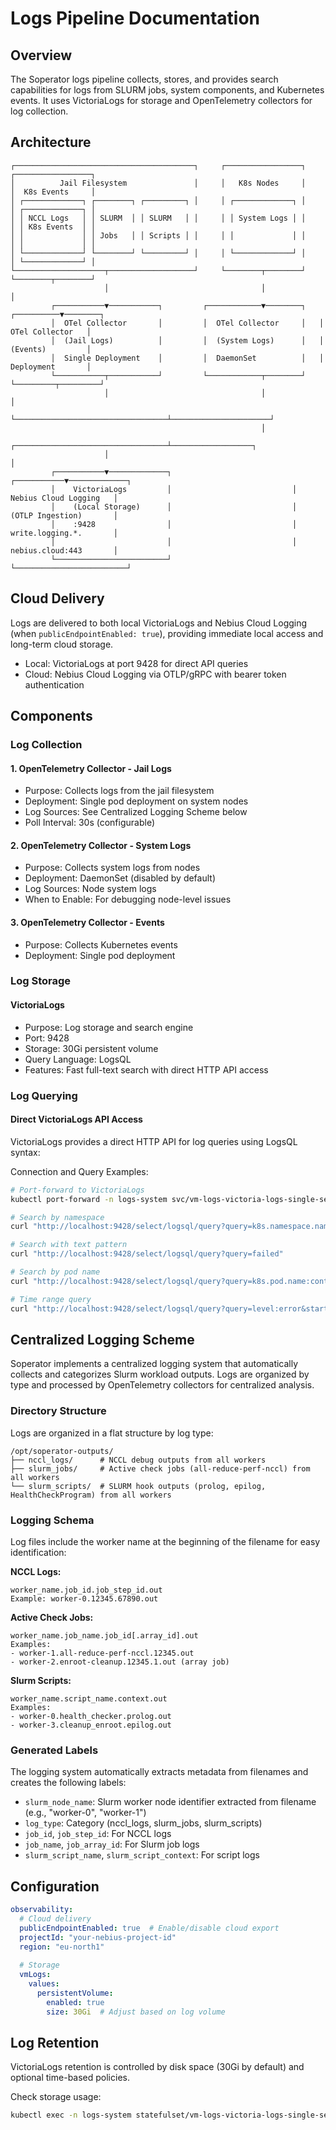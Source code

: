 # Logs Pipeline Documentation

## Overview

The Soperator logs pipeline collects, stores, and provides search capabilities for logs from SLURM jobs, system components, and Kubernetes events. It uses VictoriaLogs for storage and OpenTelemetry collectors for log collection.

## Architecture

```
┌────────────────────────────────────────┐     ┌─────────────────┐     ┌─────────────────┐
│          Jail Filesystem               │     │   K8s Nodes     │     │  K8s Events     │
│ ┌─────────────┐ ┌────────┐ ┌─────────┐ │     │ ┌─────────────┐ │     │ ┌─────────────┐ │
│ │ NCCL Logs   │ │ SLURM  │ │ SLURM   │ │     │ │ System Logs │ │     │ │ K8s Events  │ │
│ │             │ │ Jobs   │ │ Scripts │ │     │ │             │ │     │ │             │ │
│ └─────────────┘ └────────┘ └─────────┘ │     │ └─────────────┘ │     │ └─────────────┘ │
└────────────────────┬───────────────────┘     └────────┬────────┘     └────────┬────────┘
                     │                                  │                       │
         ┌───────────▼───────────┐         ┌────────────▼────────┐   ┌──────────▼────────┐
         │  OTel Collector       │         │  OTel Collector     │   │  OTel Collector   │
         │  (Jail Logs)          │         │  (System Logs)      │   │  (Events)         │
         │  Single Deployment    │         │  DaemonSet          │   │  Deployment       │
         └───────────┬───────────┘         └────────────┬────────┘   └─────────┬─────────┘
                     │                                  │                      │
                     └──────────────────────────────────┴──────────────────────┘
                                                        │
                     ┌──────────────────────────────────┴──────────────────┐
                     │                                                     │
         ┌───────────▼─────────────┐                           ┌───────────▼─────────────┐
         │    VictoriaLogs         │                           │  Nebius Cloud Logging   │
         │    (Local Storage)      │                           │  (OTLP Ingestion)       │
         │    :9428                │                           │  write.logging.*.       │
         │                         │                           │  nebius.cloud:443       │
         └─────────────────────────┘                           └─────────────────────────┘
```

## Cloud Delivery

Logs are delivered to both local VictoriaLogs and Nebius Cloud Logging (when `publicEndpointEnabled: true`), providing immediate local access and long-term cloud storage.

- Local: VictoriaLogs at port 9428 for direct API queries
- Cloud: Nebius Cloud Logging via OTLP/gRPC with bearer token authentication

## Components

### Log Collection

#### 1. OpenTelemetry Collector - Jail Logs
- Purpose: Collects logs from the jail filesystem
- Deployment: Single pod deployment on system nodes
- Log Sources: See Centralized Logging Scheme below
- Poll Interval: 30s (configurable)

#### 2. OpenTelemetry Collector - System Logs
- Purpose: Collects system logs from nodes
- Deployment: DaemonSet (disabled by default)
- Log Sources: Node system logs
- When to Enable: For debugging node-level issues

#### 3. OpenTelemetry Collector - Events
- Purpose: Collects Kubernetes events
- Deployment: Single pod deployment

### Log Storage

#### VictoriaLogs
- Purpose: Log storage and search engine
- Port: 9428
- Storage: 30Gi persistent volume
- Query Language: LogsQL
- Features: Fast full-text search with direct HTTP API access

### Log Querying

#### Direct VictoriaLogs API Access
VictoriaLogs provides a direct HTTP API for log queries using LogsQL syntax:

Connection and Query Examples:
```bash
# Port-forward to VictoriaLogs
kubectl port-forward -n logs-system svc/vm-logs-victoria-logs-single-server 9428:9428

# Search by namespace
curl "http://localhost:9428/select/logsql/query?query=k8s.namespace.name:soperator-system"

# Search with text pattern
curl "http://localhost:9428/select/logsql/query?query=failed"

# Search by pod name
curl "http://localhost:9428/select/logsql/query?query=k8s.pod.name:controller-0"

# Time range query
curl "http://localhost:9428/select/logsql/query?query=level:error&start=2024-01-01T00:00:00Z&end=2026-01-01T01:00:00Z"
```

## Centralized Logging Scheme

Soperator implements a centralized logging system that automatically collects and categorizes Slurm workload outputs. Logs are organized by type and processed by OpenTelemetry collectors for centralized analysis.

### Directory Structure

Logs are organized in a flat structure by log type:

```
/opt/soperator-outputs/
├── nccl_logs/      # NCCL debug outputs from all workers
├── slurm_jobs/     # Active check jobs (all-reduce-perf-nccl) from all workers
└── slurm_scripts/  # SLURM hook outputs (prolog, epilog, HealthCheckProgram) from all workers
```

### Logging Schema

Log files include the worker name at the beginning of the filename for easy identification:

**NCCL Logs:**
```
worker_name.job_id.job_step_id.out
Example: worker-0.12345.67890.out
```

**Active Check Jobs:**
```
worker_name.job_name.job_id[.array_id].out
Examples:
- worker-1.all-reduce-perf-nccl.12345.out
- worker-2.enroot-cleanup.12345.1.out (array job)
```

**Slurm Scripts:**
```
worker_name.script_name.context.out
Examples:
- worker-0.health_checker.prolog.out
- worker-3.cleanup_enroot.epilog.out
```

### Generated Labels

The logging system automatically extracts metadata from filenames and creates the following labels:

- `slurm_node_name`: Slurm worker node identifier extracted from filename (e.g., "worker-0", "worker-1")
- `log_type`: Category (nccl_logs, slurm_jobs, slurm_scripts)
- `job_id`, `job_step_id`: For NCCL logs
- `job_name`, `job_array_id`: For Slurm job logs
- `slurm_script_name`, `slurm_script_context`: For script logs


## Configuration

```yaml
observability:
  # Cloud delivery
  publicEndpointEnabled: true  # Enable/disable cloud export
  projectId: "your-nebius-project-id"
  region: "eu-north1"
  
  # Storage
  vmLogs:
    values:
      persistentVolume:
        enabled: true
        size: 30Gi  # Adjust based on log volume
```

## Log Retention

VictoriaLogs retention is controlled by disk space (30Gi by default) and optional time-based policies.

Check storage usage:
```bash
kubectl exec -n logs-system statefulset/vm-logs-victoria-logs-single-server -- df -h /storage
```
